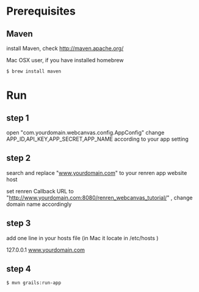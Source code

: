 Prerequisites
=======
Maven 
-------
install Maven, check http://maven.apache.org/

Mac OSX user, if you have installed homebrew

	$ brew install maven

Run
=======
step 1
-------

open "com.yourdomain.webcanvas.config.AppConfig"
change APP_ID,API_KEY,APP_SECRET,APP_NAME according to your app setting

step 2
-------

search and replace "www.yourdomain.com" to your renren app website host

set renren Callback URL to "http://www.yourdomain.com:8080/renren_webcanvas_tutorial/" , change domain name accordingly

step 3
-------
add one line in your hosts file (in Mac it locate in /etc/hosts )

127.0.0.1	www.yourdomain.com

step 4
-------

	$ mvn grails:run-app
